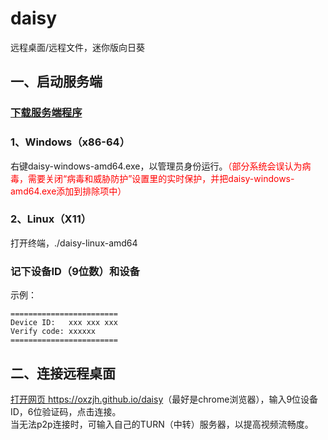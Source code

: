 # daisy
远程桌面/远程文件，迷你版向日葵
## 一、启动服务端
### <a href="https://github.com/oxzjh/daisy/releases">下载服务端程序</a>
### 1、Windows（x86-64）
右键daisy-windows-amd64.exe，以管理员身份运行。<font color=#ff0000>（部分系统会误认为病毒，需要关闭“病毒和威胁防护”设置里的实时保护，并把daisy-windows-amd64.exe添加到排除项中）</font>
### 2、Linux（X11）
打开终端，./daisy-linux-amd64
### 记下设备ID（9位数）和设备
示例：
```
========================
Device ID:   xxx xxx xxx
Verify code: xxxxxx
========================
```
## 二、连接远程桌面
<a href="https://oxzjh.github.io/daisy">打开网页 https://oxzjh.github.io/daisy</a>（最好是chrome浏览器），输入9位设备ID，6位验证码，点击连接。<br>
当无法p2p连接时，可输入自己的TURN（中转）服务器，以提高视频流畅度。

